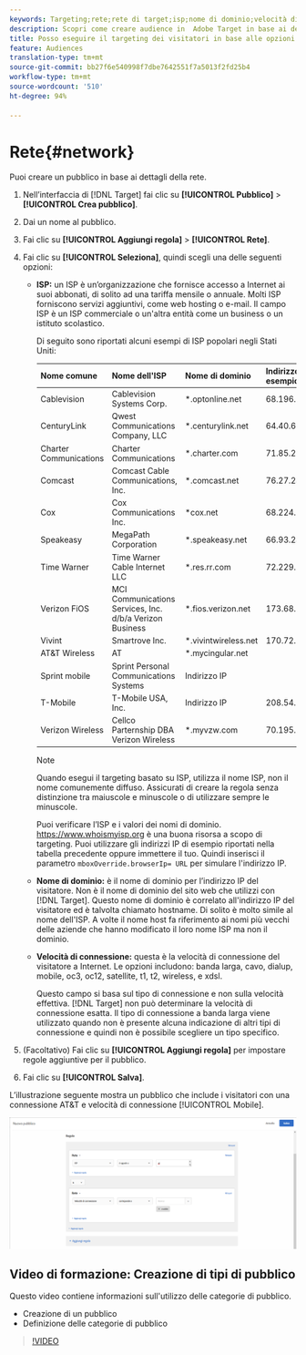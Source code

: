 ```yaml
---
keywords: Targeting;rete;rete di target;isp;nome di dominio;velocità di connessione;isp target;nome di dominio target;velocità di connessione target
description: Scopri come creare audience in  Adobe Target in base ai dettagli di rete come ISP, Domain Name e Connection Speed.
title: Posso eseguire il targeting dei visitatori in base alle opzioni di rete?
feature: Audiences
translation-type: tm+mt
source-git-commit: bb27f6e540998f7dbe7642551f7a5013f2fd25b4
workflow-type: tm+mt
source-wordcount: '510'
ht-degree: 94%

---
```



# Rete{#network}

Puoi creare un pubblico in base ai dettagli della rete.

1. Nell’interfaccia di [!DNL Target] fai clic su **[!UICONTROL Pubblico]** > **[!UICONTROL Crea pubblico]**.
1. Dai un nome al pubblico.
1. Fai clic su **[!UICONTROL Aggiungi regola]** > **[!UICONTROL Rete]**.
1. Fai clic su **[!UICONTROL Seleziona]**, quindi scegli una delle seguenti opzioni:

   * **ISP:** un ISP è un’organizzazione che fornisce accesso a Internet ai suoi abbonati, di solito ad una tariffa mensile o annuale. Molti ISP forniscono servizi aggiuntivi, come web hosting o e-mail. Il campo ISP è un ISP commerciale o un&#39;altra entità come un business o un istituto scolastico.

      Di seguito sono riportati alcuni esempi di ISP popolari negli Stati Uniti:

      | Nome comune | Nome dell&#39;ISP | Nome di dominio | Indirizzo IP di esempio |
      |---|---|---|---|
      | Cablevision | Cablevision Systems Corp. | *.optonline.net | 68.196.130.239 |
      | CenturyLink | Qwest Communications Company, LLC | *.centurylink.net | 64.40.65.0 |
      | Charter Communications | Charter Communications | *.charter.com | 71.85.225.124 |
      | Comcast | Comcast Cable Communications, Inc. | *.comcast.net | 76.27.24.28 |
      | Cox | Cox Communications Inc. | *cox.net | 68.224.174.22 |
      | Speakeasy | MegaPath Corporation | *.speakeasy.net | 66.93.240.0 |
      | Time Warner | Time Warner Cable Internet LLC | *.res.rr.com | 72.229.28.185 |
      | Verizon FiOS | MCI Communications Services, Inc. d/b/a Verizon Business | *.fios.verizon.net | 173.68.112.34 |
      | Vivint | Smartrove Inc. | *.vivintwireless.net | 170.72.26.105 |
      | AT&amp;T Wireless | AT | *.mycingular.net |  |
      | Sprint mobile | Sprint Personal Communications Systems | Indirizzo IP |  |
      | T-Mobile | T-Mobile USA, Inc. | Indirizzo IP | 208.54.86.0 |
      | Verizon Wireless | Cellco Parternship DBA Verizon Wireless | *.myvzw.com | 70.195.74.199 |

      >[!NOTE]
      >
      >Quando esegui il targeting basato su ISP, utilizza il nome ISP, non il nome comunemente diffuso. Assicurati di creare la regola senza distinzione tra maiuscole e minuscole o di utilizzare sempre le minuscole.

      Puoi verificare l’ISP e i valori dei nomi di dominio. [](https://www.whoismyisp.org)https://www.whoismyisp.org è una buona risorsa a scopo di targeting. Puoi utilizzare gli indirizzi IP di esempio riportati nella tabella precedente oppure immettere il tuo. Quindi inserisci il parametro `mboxOverride.browserIp= URL` per simulare l&#39;indirizzo IP.

   * **Nome di dominio:** è il nome di dominio per l’indirizzo IP del visitatore. Non è il nome di dominio del sito web che utilizzi con [!DNL Target]. Questo nome di dominio è correlato all&#39;indirizzo IP del visitatore ed è talvolta chiamato hostname. Di solito è molto simile al nome dell&#39;ISP. A volte il nome host fa riferimento ai nomi più vecchi delle aziende che hanno modificato il loro nome ISP ma non il dominio.
   * **Velocità di connessione:** questa è la velocità di connessione del visitatore a Internet. Le opzioni includono: banda larga, cavo, dialup, mobile, oc3, oc12, satellite, t1, t2, wireless, e xdsl.

      Questo campo si basa sul tipo di connessione e non sulla velocità effettiva. [!DNL Target] non può determinare la velocità di connessione esatta. Il tipo di connessione a banda larga viene utilizzato quando non è presente alcuna indicazione di altri tipi di connessione e quindi non è possibile scegliere un tipo specifico.

1. (Facoltativo) Fai clic su **[!UICONTROL Aggiungi regola]** per impostare regole aggiuntive per il pubblico.
1. Fai clic su **[!UICONTROL Salva]**.

L’illustrazione seguente mostra un pubblico che include i visitatori con una connessione AT&amp;T e velocità di connessione [!UICONTROL Mobile].

![Targeting della rete](assets/target_network.png)

## Video di formazione: Creazione di tipi di pubblico

Questo video contiene informazioni sull&#39;utilizzo delle categorie di pubblico.

* Creazione di un pubblico
* Definizione delle categorie di pubblico

>[!VIDEO](https://video.tv.adobe.com/v/17392)